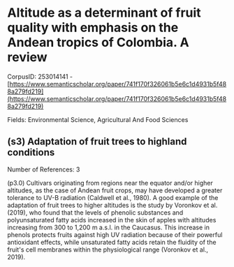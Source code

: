 # Altitude as a determinant of fruit quality with emphasis on the Andean tropics of Colombia. A review

CorpusID: 253014141 - [https://www.semanticscholar.org/paper/741f170f326061b5e6c1d4931b5f488a279fd219](https://www.semanticscholar.org/paper/741f170f326061b5e6c1d4931b5f488a279fd219)

Fields: Environmental Science, Agricultural And Food Sciences

## (s3) Adaptation of fruit trees to highland conditions
Number of References: 3

(p3.0) Cultivars originating from regions near the equator and/or higher altitudes, as the case of Andean fruit crops, may have developed a greater tolerance to UV-B radiation (Caldwell et al., 1980). A good example of the adaptation of fruit trees to higher altitudes is the study by Voronkov et al. (2019), who found that the levels of phenolic substances and polyunsaturated fatty acids increased in the skin of apples with altitudes increasing from 300 to 1,200 m a.s.l. in the Caucasus. This increase in phenols protects fruits against high UV radiation because of their powerful antioxidant effects, while unsaturated fatty acids retain the fluidity of the fruit's cell membranes within the physiological range (Voronkov et al., 2019).
